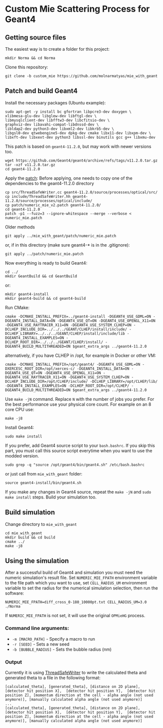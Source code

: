 # Custom Mie Scattering Process for Geant4

## Getting source files
The easiest way is to create a folder for this project:
```
mkdir Norma && cd Norma
```
Clone this repository:
```
git clone -b custom_mie https://github.com/molnarmatyas/mie_with_geant
```


## Patch and build Geant4
Install the necessary packages (Ubuntu example):
```
sudo apt-get -y install bc gfortran libpcre3-dev doxygen \
xlibmesa-glu-dev libglew-dev libftgl-dev \
libmysqlclient-dev libfftw3-dev libcfitsio-dev \
graphviz-dev libavahi-compat-libdnssd-dev \
libldap2-dev python3-dev libxml2-dev libkrb5-dev \
libgsl0-dev qtwebengine5-dev dpkg-dev cmake libx11-dev libxpm-dev \
libxft-dev libxext-dev python3 libssl-dev binutils gcc g++ libxmu-dev
```

This patch is based on `geant4-11.2.0`, but may work with newer versions too.
```
wget https://github.com/Geant4/geant4/archive/refs/tags/v11.2.0.tar.gz
tar -xzf v11.2.0.tar.gz
cd geant4-11.2.0
```

Apply the [patch](patch/numeric_mie.patch):
Before applying, one needs to copy one of the dependencies to the geant4-11.2.0 directory
```
cp src/ThreadSafeWriter.cc geant4-11.2.0/source/processes/optical/src/
cp include/ThreadSafeWriter.hh geant4-11.2.0/source/processes/optical/include/
cp patch/numeric_mie_v2.patch geant4-11.2.0/
cd geant4-11.2.0
patch -p1 --fuzz=3 --ignore-whitespace --merge --verbose < numeric_mie.patch
```
Older methods
```
git apply ../mie_with_geant/patch/numeric_mie.patch
```
or, if in this directory (make sure geant4-* is in the .gitignore):
```
git apply ../patch/numeric_mie.patch
```



Now everything is ready to build Geant4:
```
cd ../
mkdir GeantBuild && cd GeantBuild
```
or:
```
mkdir geant4-install
mkdir geant4-build && cd geant4-build
```

Run CMake:
```
cmake -DCMAKE_INSTALL_PREFIX=../geant4-install -DGEANT4_USE_GDML=ON -DGEANT4_INSTALL_DATA=ON -DGEANT4_USE_QT=ON -DGEANT4_USE_OPENGL_X11=ON -DGEANT4_USE_RAYTRACER_X11=ON -DGEANT4_USE_SYSTEM_CLHEP=ON -DCLHEP_INCLUDE_DIR=../../../GEANT/CLHEP/install/include/ -DCLHEP_LIBRARY=../../../GEANT/CLHEP/install/include/lib -DGEANT4_INSTALL_EXAMPLES=ON -DCLHEP_ROOT_DIR=../../../GEANT/CLHEP/install/ -DGEANT4_BUILD_MULTITHREADED=ON $geant_extra_args ../geant4-11.2.0
```
alternatively, if you have CLHEP in /opt, for example in Docker or other VM:
```
cmake -DCMAKE_INSTALL_PREFIX=/opt/geant4/ -DGEANT4_USE_GDML=ON -DXERCESC_ROOT_DIR=/opt/xerces-c/ -DGEANT4_INSTALL_DATA=ON -DGEANT4_USE_QT=ON -DGEANT4_USE_OPENGL_X11=ON -DGEANT4_USE_RAYTRACER_X11=ON -DGEANT4_USE_SYSTEM_CLHEP=ON -DCLHEP_INCLUDE_DIR=/opt/CLHEP/include/ -DCLHEP_LIBRARY=/opt/CLHEP/lib/ -DGEANT4_INSTALL_EXAMPLES=ON -DCLHEP_ROOT_DIR=/opt/CLHEP/ -DGEANT4_BUILD_MULTITHREADED=ON $geant_extra_args ../geant4-11.2.0
```

Use `make -jN` command. Replace `N` with the number of jobs you prefer. For the best performance use your physical core count. For example on an 8 core CPU use:
```
make -j8
```

Install Geant4:
```
sudo make install
```

If you prefer, add Geant4 source script to your `bash.bashrc`. If you skip this part, you must call this source script everytime when you want to use the modded version.
```
sudo grep -q "source /opt/geant4/bin/geant4.sh" /etc/bash.bashrc
```
or just call from `mie_with_geant` folder:
```
source geant4-install/bin/geant4.sh
```

If you make any changes in Geant4 source, repeat the `make -jN` and `sudo make install` steps. Build your simulation too.

## Build simulation
Change directory to `mie_with_geant`
```
cd mie_with_geant
mkdir build && cd build
cmake ../
make -j8
```

## Using the simulation
After a successful build of Geant4 and simulation you must need the numeric simulation's result file. Set `NUMERIC_MIE_FPATH` environment variable to the file path which you want to use, set `CELL_RADIUS_UM` environment variable to set the radius for the numerical simulation selection, then run the software:
```
NUMERIC_MIE_FPATH=diff_cross_0-180_10000pt.txt CELL_RADIUS_UM=3.0 ./Norma
```

If `NUMERIC_MIE_FPATH` is not set, it will use the original `OPMieHG` process.

### Command line arguments:
- `-m [MACRO_PATH]` - Specify a macro to run
- `-r [SEED]` - Sets a new seed
- `-b [BUBBLE_RADIUS]` - Sets the bubble radius (nm)

### Output
Currently it is using [ThreadSafeWriter](include/ThreadSafeWriter.hh) to write the calculated theta and generated theta to a file in the following format:
```
[calculated_theta], [generated_theta], [distance on 2D plane], [detector hit position X],  [detector hit position Y],  [detector hit position Z], [momentum direction at the cell - alpha angle (not used anymore)], [manually calculated alpha angle (not used anymore)] 
...
[calculated_theta], [generated_theta], [distance on 2D plane], [detector hit position X],  [detector hit position Y],  [detector hit position Z], [momentum direction at the cell - alpha angle (not used anymore)], [manually calculated alpha angle (not used anymore)] 
```
